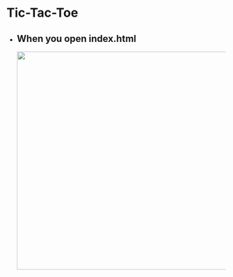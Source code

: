 ﻿# Tic-Tac-Toe


- ## When you open index.html
  <img align=left width="500" src="https://prnt.sc/u6oe3i">

